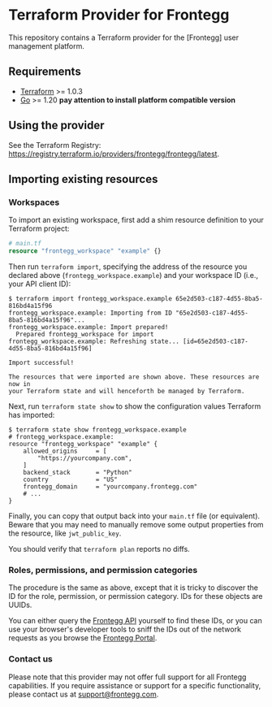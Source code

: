# Terraform Provider for Frontegg

This repository contains a Terraform provider for the [Frontegg] user management
platform.
## Requirements

- [Terraform](https://www.terraform.io/downloads.html) >= 1.0.3
- [Go](https://golang.org/doc/install) >= 1.20
  **pay attention to install platform compatible version**

## Using the provider
See the Terraform Registry: <https://registry.terraform.io/providers/frontegg/frontegg/latest>.

## Importing existing resources

### Workspaces

To import an existing workspace, first add a shim resource definition to your
Terraform project:

```tf
# main.tf
resource "frontegg_workspace" "example" {}
```

Then run `terraform import`, specifying the address of the resource you declared
above (`frontegg_workspace.example`) and your workspace ID (i.e., your API
client ID):

```shell
$ terraform import frontegg_workspace.example 65e2d503-c187-4d55-8ba5-816bd4a15f96
frontegg_workspace.example: Importing from ID "65e2d503-c187-4d55-8ba5-816bd4a15f96"...
frontegg_workspace.example: Import prepared!
  Prepared frontegg_workspace for import
frontegg_workspace.example: Refreshing state... [id=65e2d503-c187-4d55-8ba5-816bd4a15f96]

Import successful!

The resources that were imported are shown above. These resources are now in
your Terraform state and will henceforth be managed by Terraform.
```

Next, run `terraform state show` to show the configuration values Terraform has
imported:

```shell
$ terraform state show frontegg_workspace.example
# frontegg_workspace.example:
resource "frontegg_workspace" "example" {
    allowed_origins     = [
        "https://yourcompany.com",
    ]
    backend_stack       = "Python"
    country             = "US"
    frontegg_domain     = "yourcompany.frontegg.com"
    # ...
}
```

Finally, you can copy that output back into your `main.tf` file (or equivalent).
Beware that you may need to manually remove some output properties from the
resource, like `jwt_public_key`.

You should verify that `terraform plan` reports no diffs.

### Roles, permissions, and permission categories

The procedure is the same as above, except that it is tricky to discover the ID
for the role, permission, or permission category. IDs for these objects are
UUIDs.

You can either query the [Frontegg API](https://docs.frontegg.com/reference)
yourself to find these IDs, or you can use your browser's developer tools to
sniff the IDs out of the network requests as you browse the [Frontegg
Portal](https://portal.frontegg.com).

### Contact us

Please note that this provider may not offer full support for all Frontegg capabilities. If you require assistance or support for a specific functionality, please contact us at support@frontegg.com.
